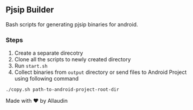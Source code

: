 ## Pjsip Builder

Bash scripts for generating pjsip binaries for android.

### Steps

1. Create a separate direcotry
2. Clone all the scripts to newly created directory
3. Run `start.sh`
4. Collect binaries from `output` directory or send files to Android Project using following command


`./copy.sh path-to-android-project-root-dir`

Made with :heart: by Allaudin


